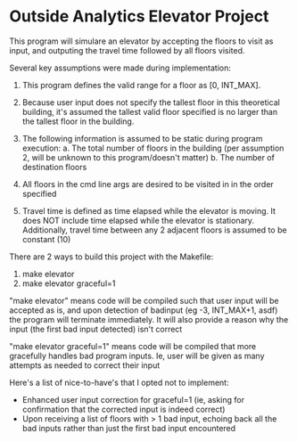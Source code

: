 # Outside Analytics Elevator Project

This program will simulare an elevator by accepting the floors to visit as input, and outputing the travel time followed by all floors visited.

Several key assumptions were made during implementation:

1. This program defines the valid range for a floor as [0, INT_MAX].

3. Because user input does not specify the tallest floor in this
theoretical building, it's assumed the tallest valid floor specified is
no larger than the tallest floor in the building.

4. The following information is assumed to be static during program execution:
	a. The total number of floors in the building (per assumption 2,
	will be unknown to this program/doesn't matter)
	b. The number of destination floors

5. All floors in the cmd line args are desired to be visited in
in the order specified

6. Travel time is defined as time elapsed while the elevator is moving.
It does NOT include time elapsed while the elevator is stationary. 
Additionally, travel time between any 2 adjacent floors is assumed 
to be constant (10)

There are 2 ways to build this project with the Makefile:
1. make elevator
2. make elevator graceful=1

"make elevator" means code will be compiled such that user input
will be accepted as is, and upon detection of badinput (eg -3, INT_MAX+1, asdf)
the program will terminate immediately. It will also provide a reason
why the input (the first bad input detected) isn't correct

"make elevator graceful=1" means code will be compiled that more
gracefully handles bad program inputs. Ie, user will be given 
as many attempts as needed to correct their input

Here's a list of nice-to-have's that I opted not to implement:
* Enhanced user input correction for graceful=1 (ie, asking for confirmation that the corrected input is indeed correct)
* Upon receiving a list of floors with > 1 bad input, echoing back all the bad inputs rather than just the first bad input encountered
